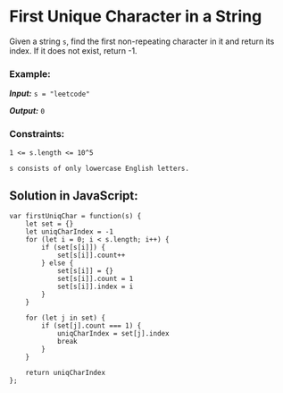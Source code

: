 # First Unique Character in a String

Given a string `s`, find the first non-repeating character in it and return its index. If it does not exist, return -1.

### Example:

**_Input:_** `s = "leetcode"`

**_Output:_** `0`

### Constraints:

`1 <= s.length <= 10^5`

`s consists of only lowercase English letters.`

## Solution in JavaScript:

```
var firstUniqChar = function(s) {
    let set = {}
    let uniqCharIndex = -1
    for (let i = 0; i < s.length; i++) {
        if (set[s[i]]) {
            set[s[i]].count++
        } else {
            set[s[i]] = {}
            set[s[i]].count = 1
            set[s[i]].index = i
        }
    }
    
    for (let j in set) {
        if (set[j].count === 1) {
            uniqCharIndex = set[j].index
            break
        }
    }
    
    return uniqCharIndex
};
```
